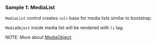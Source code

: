 ### Sample 1: MediaList

`MediaList` control creates `<ul>` base for media lists similar to bootstrap.

`MediaObject` inside media list will be rendered with `li` tag.

NOTE: More about [MediaObject](/docs/controls/bootstrap/MediaObject).